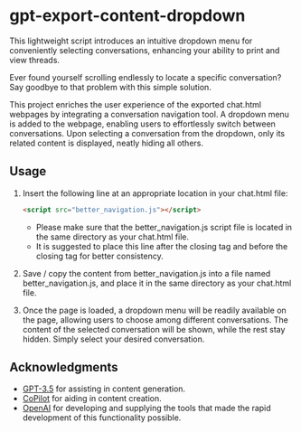 # gpt-export-content-dropdown
This lightweight script introduces an intuitive dropdown menu for conveniently selecting conversations, enhancing your ability to print and view threads.

Ever found yourself scrolling endlessly to locate a specific conversation? Say goodbye to that problem with this simple solution.

This project enriches the user experience of the exported chat.html webpages by integrating a conversation navigation tool. A dropdown menu is added to the webpage, enabling users to effortlessly switch between conversations. Upon selecting a conversation from the dropdown, only its related content is displayed, neatly hiding all others.

## Usage
1. Insert the following line at an appropriate location in your chat.html file:
    ```html
    <script src="better_navigation.js"></script>
    ```
    - Please make sure that the better_navigation.js script file is located in the same directory as your chat.html file.
    - It is suggested to place this line after the closing </style> tag and before the closing </head> tag for better consistency.

2. Save / copy the content from better_navigation.js into a file named better_navigation.js, and place it in the same directory as your chat.html file.

3. Once the page is loaded, a dropdown menu will be readily available on the page, allowing users to choose among different conversations. The content of the selected conversation will be shown, while the rest stay hidden. Simply select your desired conversation.

## Acknowledgments
- [GPT-3.5](https://openai.com/blog/openai-api/) for assisting in content generation.
- [CoPilot](https://copilot.github.com/) for aiding in content creation.
- [OpenAI](https://openai.com/) for developing and supplying the tools that made the rapid development of this functionality possible.